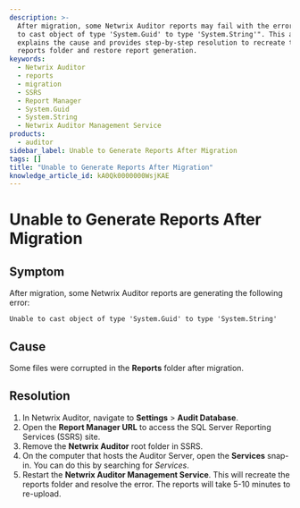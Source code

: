 ```yaml
---
description: >-
  After migration, some Netwrix Auditor reports may fail with the error: "Unable
  to cast object of type 'System.Guid' to type 'System.String'". This article
  explains the cause and provides step-by-step resolution to recreate the
  reports folder and restore report generation.
keywords:
  - Netwrix Auditor
  - reports
  - migration
  - SSRS
  - Report Manager
  - System.Guid
  - System.String
  - Netwrix Auditor Management Service
products:
  - auditor
sidebar_label: Unable to Generate Reports After Migration
tags: []
title: "Unable to Generate Reports After Migration"
knowledge_article_id: kA0Qk0000000WsjKAE
---
```


# Unable to Generate Reports After Migration

## Symptom

After migration, some Netwrix Auditor reports are generating the following error:

```text
Unable to cast object of type 'System.Guid' to type 'System.String'
```

## Cause

Some files were corrupted in the **Reports** folder after migration.

## Resolution

1. In Netwrix Auditor, navigate to **Settings** > **Audit Database**.
2. Open the **Report Manager URL** to access the SQL Server Reporting Services (SSRS) site.
3. Remove the **Netwrix Auditor** root folder in SSRS.
4. On the computer that hosts the Auditor Server, open the **Services** snap-in. You can do this by searching for *Services*.
5. Restart the **Netwrix Auditor Management Service**. This will recreate the reports folder and resolve the error. The reports will take 5-10 minutes to re-upload.
